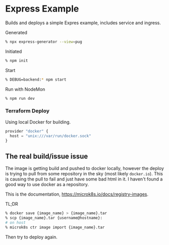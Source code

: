 # Express Example

Builds and deploys a simple Expres example, includes service and ingress.

Generated

```bash
% npx express-generator --view=pug
```

Initiated

```bash
% npm init
```

Start

```bash
% DEBUG=backend:* npm start
```

Run with NodeMon

```
% npm run dev
```

### Terraform Deploy

Using local Docker for building.

```javascript
provider "docker" {
  host = "unix:///var/run/docker.sock"
}
```

## The real build/issue issue

The image is getting build and pushed to docker locally, however the deploy is trying to pull from some repository in the sky (most likely `docker.io`). This is causing the pull to fail and just have some bad html in it. I haven't found a good way to use docker as a repository.

This is the documentation, <https://microk8s.io/docs/registry-images>.

TL;DR

```bash
% docker save {image_name} > {image_name}.tar
% scp {image_name}.tar {username@hostname}:
# on host
% microk8s ctr image import {image_name}.tar
```

Then try to deploy again.
